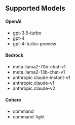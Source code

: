 ## Supported Models
#### OpenAI
- gpt-3.5-turbo
- gpt-4
- gpt-4-turbo-preview

#### Bedrock
- meta.llama2-70b-chat-v1
- meta.llama2-13b-chat-v1
- anthropic.claude-instant-v1
- anthropic.claude-v1
- anthropic.claude-v2

#### Cohere
- command
- command-light
